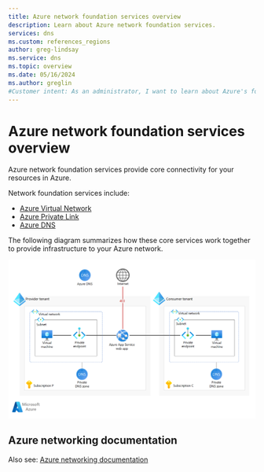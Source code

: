 ```yaml
---
title: Azure network foundation services overview
description: Learn about Azure network foundation services.
services: dns
ms.custom: references_regions
author: greg-lindsay
ms.service: dns
ms.topic: overview
ms.date: 05/16/2024
ms.author: greglin
#Customer intent: As an administrator, I want to learn about Azure's foundation services.
---
```


# Azure network foundation services overview

Azure network foundation services provide core connectivity for your resources in Azure. 

Network foundation services include: 

- [Azure Virtual Network](/azure/virtual-network)
- [Azure Private Link](/azure/private-link)
- [Azure DNS](/azure/dns)

The following diagram summarizes how these core services work together to provide infrastructure to your Azure network.

![A conceptual diagram of Azure network foundation services.](./media/foundation-architecture.png)

## Azure networking documentation

Also see: [Azure networking documentation](/azure/networking)


